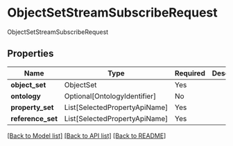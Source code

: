 # ObjectSetStreamSubscribeRequest

ObjectSetStreamSubscribeRequest

## Properties
| Name | Type | Required | Description |
| ------------ | ------------- | ------------- | ------------- |
**object_set** | ObjectSet | Yes |  |
**ontology** | Optional[OntologyIdentifier] | No |  |
**property_set** | List[SelectedPropertyApiName] | Yes |  |
**reference_set** | List[SelectedPropertyApiName] | Yes |  |


[[Back to Model list]](../../README.md#documentation-for-models) [[Back to API list]](../../README.md#documentation-for-api-endpoints) [[Back to README]](../../README.md)
